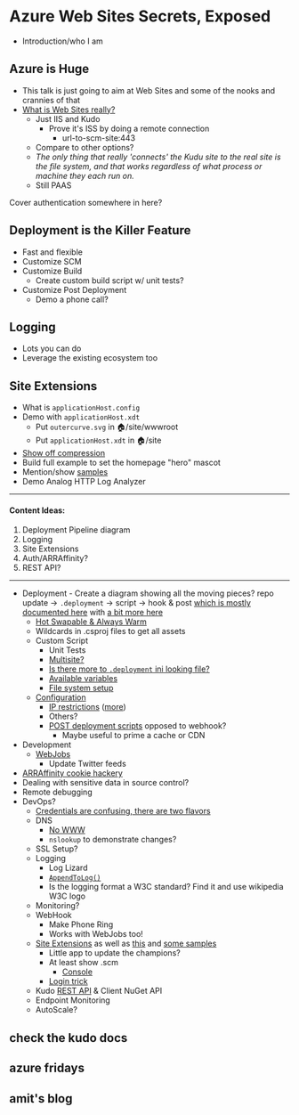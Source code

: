 # Azure Web Sites Secrets, Exposed
- Introduction/who I am


## Azure is Huge
- This talk is just going to aim at Web Sites and some of the nooks and crannies of that
- [What is Web Sites really?](https://github.com/projectkudu/kudu/wiki/Kudu-architecture)
	- Just IIS and Kudo
		- Prove it's ISS by doing a remote connection
			- url-to-scm-site:443
	- Compare to other options?
	- *The only thing that really 'connects' the Kudu site to the real site is the file system, and that works regardless of what process or machine they each run on.*
	- Still PAAS

Cover authentication somewhere in here?

## Deployment is the Killer Feature
- Fast and flexible
- Customize SCM
- Customize Build
	- Create custom build script w/ unit tests?
- Customize Post Deployment
	- Demo a phone call?

## Logging
- Lots you can do
- Leverage the existing ecosystem too


## Site Extensions
- What is `applicationHost.config`
- Demo with `applicationHost.xdt`
	- Put `outercurve.svg` in :house:/site/wwwroot
	- Put `applicationHost.xdt` in :house:/site
- [Show off compression](http://www.whatsmyip.org/http-compression-test/)
- Build full example to set the homepage "hero" mascot
- Mention/show [samples](https://github.com/projectkudu/kudu/wiki/Xdt-transform-samples)
- Demo Analog HTTP Log Analyzer

---

#### Content Ideas:

1. Deployment Pipeline diagram
2. Logging 
3. Site Extensions
4. Auth/ARRAffinity?
5. REST API?


---

- Deployment - Create a diagram showing all the moving pieces? repo update -> `.deployment` -> script -> hook & post [which is mostly documented here](https://github.com/projectkudu/kudu/wiki/Customizing-deployments) with [a bit more here](https://github.com/projectkudu/kudu/wiki/Deploying-inplace-and-without-repository)
  - [Hot Swapable & Always Warm](http://weblogs.asp.net/scottgu/archive/2014/01/16/windows-azure-staging-publishing-support-for-web-sites-monitoring-improvements-hyper-v-recovery-manager-ga-and-pci-compliance.aspx)
  - Wildcards in .csproj files to get all assets
  - Custom Script
	  - Unit Tests
	  - [Multisite?](http://www.hanselman.com/blog/DeployingTWOWebsitesToWindowsAzureFromOneGitRepository.aspx) 
	  - [Is there more to `.deployment` ini looking file?](https://github.com/projectkudu/kudu/wiki/Configurable-settings)
	  - [Available variables](https://github.com/projectkudu/kudu/wiki/Deployment-hooks#environment-variables) 
	  - [File system setup](https://github.com/projectkudu/kudu/wiki/File-structure-on-azure)
  - [Configuration](http://blogs.msdn.com/b/windowsazure/archive/2014/01/28/more-to-explore-configuration-options-unlocked-in-windows-azure-web-sites.aspx) 
     - [IP restrictions](http://weblogs.asp.net/scottgu/archive/2013/09/26/windows-azure-new-virtual-machine-active-directory-multi-factor-auth-storage-web-site-and-billing-improvements.aspx) ([more](http://blogs.msdn.com/b/windowsazure/archive/2013/08/27/confirming-dynamic-ip-address-restrictions-in-windows-azure-web-sites.aspx))
     - Others?
     - [POST deployment scripts](https://github.com/projectkudu/kudu/wiki/Post-Deployment-Action-Hooks) opposed to webhook?
	     - Maybe useful to prime a cache or CDN
- Development
  - [WebJobs](https://github.com/projectkudu/kudu/wiki/Web-jobs)
     - Update Twitter feeds 
 - [ARRAffinity cookie hackery](http://blog.amitapple.com/post/2014/03/access-specific-instance/)
 - Dealing with sensitive data in source control?
 - Remote debugging
- DevOps?
	- [Credentials are confusing, there are two flavors](https://github.com/projectkudu/kudu/wiki/Deployment-credentials)
  - DNS
	  - [No WWW](http://no-www.org/)
	  - `nslookup` to demonstrate changes?
  - SSL Setup?
  - Logging
	  - Log Lizard
	  - [`AppendToLog()`](http://msdn.microsoft.com/en-us/library/system.web.httpresponse.appendtolog%28v=vs.110%29.aspx)
	  - Is the logging format a W3C standard? Find it and use wikipedia W3C logo
  - Monitoring?
  - WebHook
	  - Make Phone Ring
	  - Works with WebJobs too!
  - [Site Extensions](http://channel9.msdn.com/Shows/Web+Camps+TV/Windows-Azure-Web-Sites-Private-Site-Extensions) as well as [this](https://github.com/projectkudu/kudu/wiki/Azure-Site-Extensions) and [some samples](https://github.com/projectkudu/kudu/wiki/Xdt-transform-samples) 
	  - Little app to update the champions?
	  - At least show .scm
		  - [Console](https://github.com/projectkudu/kudu/wiki/Kudu-console)
	  - [Login trick](https://github.com/projectkudu/kudu/wiki/Accessing-the-kudu-service#simple-trick-to-avoid-manually-typing-credentials)
  - Kudo [REST API](https://github.com/projectkudu/kudu/wiki/REST-API) & Client NuGet API 
  - Endpoint Monitoring
  - AutoScale?

## check the kudo docs
## azure fridays
## amit's blog